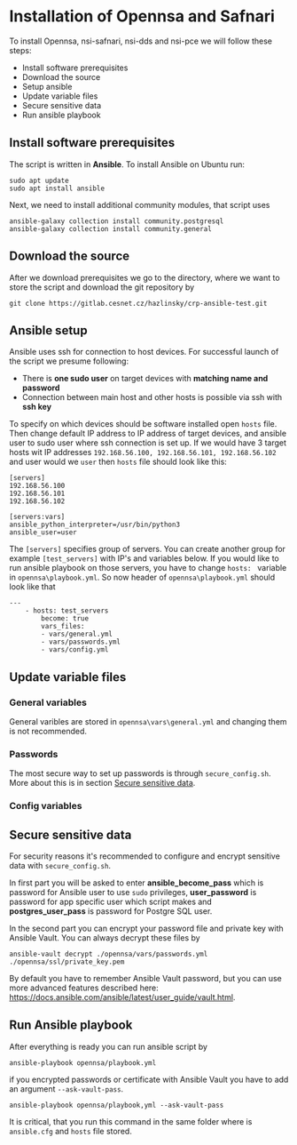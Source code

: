 # Installation of Opennsa and Safnari
To install Opennsa, nsi-safnari, nsi-dds and nsi-pce we will follow these steps:
* Install software prerequisites
* Download the source
* Setup ansible
* Update variable files
* Secure sensitive data
* Run ansible playbook
## Install software prerequisites
The script is written in **Ansible**. To install Ansible on Ubuntu run:

    sudo apt update
    sudo apt install ansible 

Next, we need to install additional community modules, that script uses

    ansible-galaxy collection install community.postgresql
    ansible-galaxy collection install community.general

## Download the source
After we download prerequisites we go to the directory, where we want to store the script and download the git repository by

    git clone https://gitlab.cesnet.cz/hazlinsky/crp-ansible-test.git

## Ansible setup
Ansible uses ssh for connection to host devices. For successful launch of the script we presume following:

* There is **one sudo user** on target devices with **matching name and password**
* Connection between main host and other hosts is possible via ssh with **ssh key**

To specify on which devices should be software installed open `hosts` file. Then change default IP address to IP address of target devices, and ansible user to sudo user where ssh connection is set up. If we would have 3 target hosts wit IP addresses `192.168.56.100, 192.168.56.101, 192.168.56.102` and user would we `user` then `hosts` file should look like this:

    [servers]
    192.168.56.100
    192.168.56.101
    192.168.56.102

    [servers:vars]
    ansible_python_interpreter=/usr/bin/python3
    ansible_user=user 

The `[servers]` specifies group of servers. You can create another group for example `[test_servers]` with IP's and variables below. If you would like to run ansible playbook on those servers, you have to change `hosts: ` variable in `opennsa\playbook.yml`. So now header of `opennsa\playbook.yml` should look like that

    --- 
        - hosts: test_servers
            become: true
            vars_files:
            - vars/general.yml
            - vars/passwords.yml
            - vars/config.yml

## Update variable files

### General variables
General varibles are stored in `opennsa\vars\general.yml` and changing them is not recommended.
### Passwords
The most secure way to set up passwords is through `secure_config.sh`. More about this is in section [Secure sensitive data](#secure-sensitive-data).
### Config variables

## Secure sensitive data
For security reasons it's recommended to configure and encrypt sensitive data with `secure_config.sh`. 

In first part you will be asked to enter **ansible_become_pass** which is password for Ansible user to use `sudo` privileges, **user_password** is password for app specific user which script makes and **postgres_user_pass** is password for Postgre SQL user.

In the second part you can encrypt your password file and private key with Ansible Vault. You can always decrypt these files by

    ansible-vault decrypt ./opennsa/vars/passwords.yml ./opennsa/ssl/private_key.pem

By default you have to remember Ansible Vault password, but you can use more advanced features described here: https://docs.ansible.com/ansible/latest/user_guide/vault.html.

## Run Ansible playbook
After everything is ready you can run ansible script by

    ansible-playbook opennsa/playbook.yml

if you encrypted passwords or certificate with Ansible Vault you have to add an argument `--ask-vault-pass`.

    ansible-playbook opennsa/playbook,yml --ask-vault-pass

It is critical, that you run this command in the same folder where is `ansible.cfg` and `hosts` file stored.


